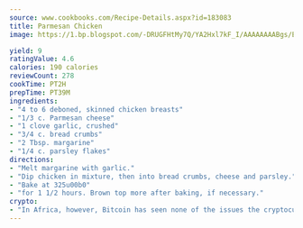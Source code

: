 ```yaml
---
source: www.cookbooks.com/Recipe-Details.aspx?id=183083
title: Parmesan Chicken
image: https://1.bp.blogspot.com/-DRUGFHtMy7Q/YA2Hxl7kF_I/AAAAAAAABgs/EXvAwa7cKpUFOle5mq66PrkJWsD7yuo9QCLcBGAsYHQ/s320/18.png

yield: 9
ratingValue: 4.6
calories: 190 calories
reviewCount: 278
cookTime: PT2H
prepTime: PT39M
ingredients:
- "4 to 6 deboned, skinned chicken breasts"
- "1/3 c. Parmesan cheese"
- "1 clove garlic, crushed"
- "3/4 c. bread crumbs"
- "2 Tbsp. margarine"
- "1/4 c. parsley flakes"
directions:
- "Melt margarine with garlic."
- "Dip chicken in mixture, then into bread crumbs, cheese and parsley."
- "Bake at 325u00b0"
- "for 1 1/2 hours. Brown top more after baking, if necessary."
crypto:
- "In Africa, however, Bitcoin has seen none of the issues the cryptocurrency experienced globally."
---
```

